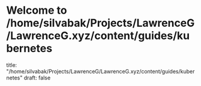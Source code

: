 # Welcome to /home/silvabak/Projects/LawrenceG/LawrenceG.xyz/content/guides/kubernetes
title: "/home/silvabak/Projects/LawrenceG/LawrenceG.xyz/content/guides/kubernetes"
draft: false
